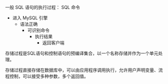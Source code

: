 一般 SQL 语句的执行过程：
SQL 命令
  - 进入 MySQL 引擎
    - 语法正确
      - 可识别命令
        - 执行结果
          - 返回客户端

存储过程是SQL语句和控制语句的预编译集合，以一个名称存储并作为一个单元处理。

存储过程直接存储在数据库中，可以由应用程序调用执行，允许用户声明变量、流程控制，可以接受多种参数，多个返回值。

















